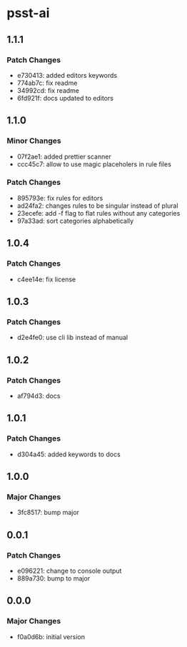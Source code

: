 # psst-ai

## 1.1.1

### Patch Changes

- e730413: added editors keywords
- 774ab7c: fix readme
- 34992cd: fix readme
- 6fd921f: docs updated to editors

## 1.1.0

### Minor Changes

- 07f2ae1: added prettier scanner
- ccc45c7: allow to use magic placeholers in rule files

### Patch Changes

- 895793e: fix rules for editors
- ad24fa2: changes rules to be singular instead of plural
- 23ecefe: add -f flag to flat rules without any categories
- 97a33ad: sort categories alphabetically

## 1.0.4

### Patch Changes

- c4ee14e: fix license

## 1.0.3

### Patch Changes

- d2e4fe0: use cli lib instead of manual

## 1.0.2

### Patch Changes

- af794d3: docs

## 1.0.1

### Patch Changes

- d304a45: added keywords to docs

## 1.0.0

### Major Changes

- 3fc8517: bump major

## 0.0.1

### Patch Changes

- e096221: change to console output
- 889a730: bump to major

## 0.0.0

### Major Changes

- f0a0d6b: initial version
